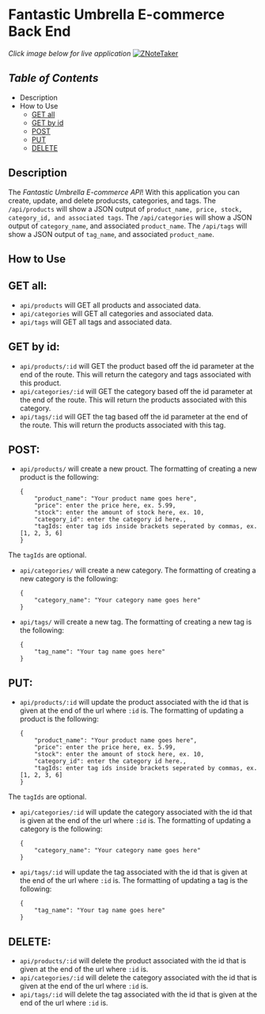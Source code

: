 # Fantastic Umbrella E-commerce Back End

_Click image below for live application_
[![ZNoteTaker](./public/assets/images/NoteTaker.png)](https://znotetaker.herokuapp.com/)

## _Table of Contents_
* Description
* How to Use
    * [GET all](#GET-all)
    * [GET by id](#GET-by-id)
    * [POST](#POST)
    * [PUT](#PUT)
    * [DELETE](#DELETE)

## **Description**
The _Fantastic Umbrella E-commerce API_! With this application you can create, update, and delete producsts, categories, and tags. The `/api/products` will show a JSON output of `product_name, price, stock, category_id, and associated tags`. The `/api/categories` will show a JSON output of `category_name`, and associated `product_name`. The `/api/tags` will show a JSON output of `tag_name`, and associated `product_name`.

## **How to Use**
## GET all:
* `api/products` will GET all products and associated data.
* `api/categories` will GET all categories and associated data.
* `api/tags` will GET all tags and associated data.

## GET by id:
* `api/products/:id` will GET the product based off the id parameter at the end of the route. This will return the category and tags associated with this product.
* `api/categories/:id` will GET the category based off the id parameter at the end of the route. This will return the products associated with this category.
* `api/tags/:id` will GET the tag based off the id parameter at the end of the route. This will return the products associated with this tag.

## POST:
* `api/products/` will create a new prouct. The formatting of creating a new product is the following:
    ```
    {
        "product_name": "Your product name goes here",
        "price": enter the price here, ex. 5.99,
        "stock": enter the amount of stock here, ex. 10,
        "category_id": enter the category id here.,
        "tagIds: enter tag ids inside brackets seperated by commas, ex. [1, 2, 3, 6]
    }
    ```
The `tagIds` are optional. 
* `api/categories/` will create a new category. The formatting of creating a new category is the following:
    ```
    {
        "category_name": "Your category name goes here"
    }
    ```
* `api/tags/` will create a new tag. The formatting of creating a new tag is the following:
    ```
    {
        "tag_name": "Your tag name goes here"
    }
    ```

## PUT:
* `api/products/:id` will update the product associated with the id that is given at the end of the url where `:id` is. The formatting of updating a product is the following:
    ```
    {
        "product_name": "Your product name goes here",
        "price": enter the price here, ex. 5.99,
        "stock": enter the amount of stock here, ex. 10,
        "category_id": enter the category id here.,
        "tagIds: enter tag ids inside brackets seperated by commas, ex. [1, 2, 3, 6]
    }
    ```
The `tagIds` are optional. 
* `api/categories/:id` will update the category associated with the id that is given at the end of the url where `:id` is. The formatting of updating a category is the following:
    ```
    {
        "category_name": "Your category name goes here"
    }
    ```
* `api/tags/:id` will update the tag associated with the id that is given at the end of the url where `:id` is. The formatting of updating a tag is the following:
    ```
    {
        "tag_name": "Your tag name goes here"
    }
    ```
## DELETE:
* `api/products/:id` will delete the product associated with the id that is given at the end of the url where `:id` is. 
* `api/categories/:id` will delete the category associated with the id that is given at the end of the url where `:id` is.
* `api/tags/:id` will delete the tag associated with the id that is given at the end of the url where `:id` is.